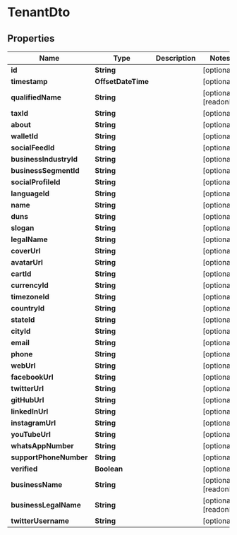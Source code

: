 

# TenantDto


## Properties

| Name | Type | Description | Notes |
|------------ | ------------- | ------------- | -------------|
|**id** | **String** |  |  [optional] |
|**timestamp** | **OffsetDateTime** |  |  [optional] |
|**qualifiedName** | **String** |  |  [optional] [readonly] |
|**taxId** | **String** |  |  [optional] |
|**about** | **String** |  |  [optional] |
|**walletId** | **String** |  |  [optional] |
|**socialFeedId** | **String** |  |  [optional] |
|**businessIndustryId** | **String** |  |  [optional] |
|**businessSegmentId** | **String** |  |  [optional] |
|**socialProfileId** | **String** |  |  [optional] |
|**languageId** | **String** |  |  [optional] |
|**name** | **String** |  |  [optional] |
|**duns** | **String** |  |  [optional] |
|**slogan** | **String** |  |  [optional] |
|**legalName** | **String** |  |  [optional] |
|**coverUrl** | **String** |  |  [optional] |
|**avatarUrl** | **String** |  |  [optional] |
|**cartId** | **String** |  |  [optional] |
|**currencyId** | **String** |  |  [optional] |
|**timezoneId** | **String** |  |  [optional] |
|**countryId** | **String** |  |  [optional] |
|**stateId** | **String** |  |  [optional] |
|**cityId** | **String** |  |  [optional] |
|**email** | **String** |  |  [optional] |
|**phone** | **String** |  |  [optional] |
|**webUrl** | **String** |  |  [optional] |
|**facebookUrl** | **String** |  |  [optional] |
|**twitterUrl** | **String** |  |  [optional] |
|**gitHubUrl** | **String** |  |  [optional] |
|**linkedInUrl** | **String** |  |  [optional] |
|**instagramUrl** | **String** |  |  [optional] |
|**youTubeUrl** | **String** |  |  [optional] |
|**whatsAppNumber** | **String** |  |  [optional] |
|**supportPhoneNumber** | **String** |  |  [optional] |
|**verified** | **Boolean** |  |  [optional] |
|**businessName** | **String** |  |  [optional] [readonly] |
|**businessLegalName** | **String** |  |  [optional] [readonly] |
|**twitterUsername** | **String** |  |  [optional] |



